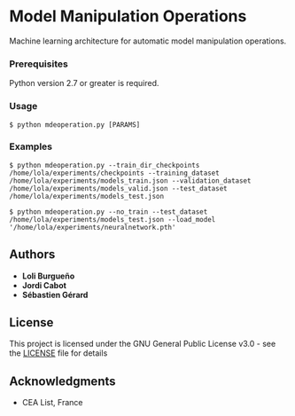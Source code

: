 # Model Manipulation Operations

Machine learning architecture for automatic model manipulation operations.

### Prerequisites

Python version 2.7 or greater is required.

### Usage

```
$ python mdeoperation.py [PARAMS]
```

### Examples


```
$ python mdeoperation.py --train_dir_checkpoints /home/lola/experiments/checkpoints --training_dataset /home/lola/experiments/models_train.json --validation_dataset /home/lola/experiments/models_valid.json --test_dataset /home/lola/experiments/models_test.json
```

```
$ python mdeoperation.py --no_train --test_dataset /home/lola/experiments/models_test.json --load_model '/home/lola/experiments/neuralnetwork.pth'
```    

## Authors

* **Loli Burgueño**
* **Jordi Cabot**
* **Sébastien Gérard**

## License

This project is licensed under the GNU General Public License v3.0 - see the [LICENSE](LICENSE) file for details

## Acknowledgments

* CEA List, France

